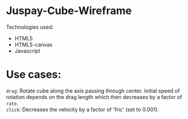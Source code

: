 # Juspay-Cube-Wireframe

Technologies used:
 * HTML5
 * HTML5-canvas
 * Javascript
 
# Use cases:
 `drag`: Rotate cube along the axis passing through center. Initial speed of rotation depends on the drag length which then decreases by a factor of `rate`.  
 `click`: Decreases the velocity by a factor of 'fric' (set to 0.001).
